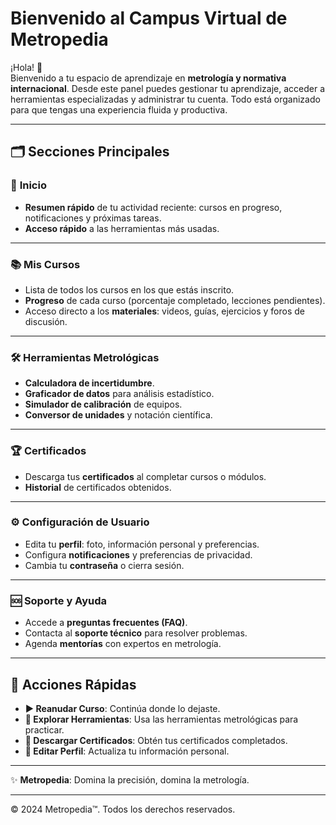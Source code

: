 

# Bienvenido al Campus Virtual de Metropedia

¡Hola! 👋  
Bienvenido a tu espacio de aprendizaje en **metrología y normativa internacional**. Desde este panel puedes gestionar tu aprendizaje, acceder a herramientas especializadas y administrar tu cuenta. Todo está organizado para que tengas una experiencia fluida y productiva.  

---

## 🗂️ Secciones Principales

### 📌 **Inicio**  
- **Resumen rápido** de tu actividad reciente: cursos en progreso, notificaciones y próximas tareas.  
- **Acceso rápido** a las herramientas más usadas.  

---

### 📚 **Mis Cursos**  
- Lista de todos los cursos en los que estás inscrito.  
- **Progreso** de cada curso (porcentaje completado, lecciones pendientes).  
- Acceso directo a los **materiales**: videos, guías, ejercicios y foros de discusión.  

---

### 🛠️ **Herramientas Metrológicas**  
- **Calculadora de incertidumbre**.  
- **Graficador de datos** para análisis estadístico.  
- **Simulador de calibración** de equipos.  
- **Conversor de unidades** y notación científica.  

---

### 🏆 **Certificados**  
- Descarga tus **certificados** al completar cursos o módulos.  
- **Historial** de certificados obtenidos.  

---

### ⚙️ **Configuración de Usuario**  
- Edita tu **perfil**: foto, información personal y preferencias.  
- Configura **notificaciones** y preferencias de privacidad.  
- Cambia tu **contraseña** o cierra sesión.  

---

### 🆘 **Soporte y Ayuda**  
- Accede a **preguntas frecuentes (FAQ)**.  
- Contacta al **soporte técnico** para resolver problemas.  
- Agenda **mentorías** con expertos en metrología.  

---

## 🚀 Acciones Rápidas

- **▶️ Reanudar Curso**: Continúa donde lo dejaste.  
- **🔧 Explorar Herramientas**: Usa las herramientas metrológicas para practicar.  
- **📜 Descargar Certificados**: Obtén tus certificados completados.  
- **👤 Editar Perfil**: Actualiza tu información personal.  

---

✨ **Metropedia**: Domina la precisión, domina la metrología.  

---

© 2024 Metropedia™. Todos los derechos reservados.  
